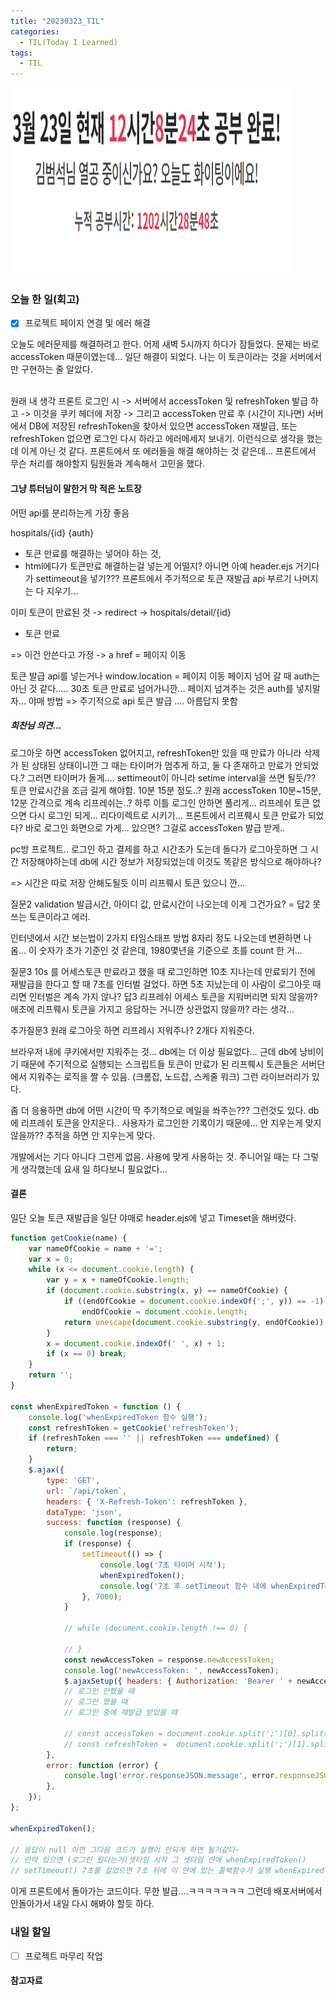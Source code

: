 ```yaml
---
title: "20230323_TIL"
categories:
  - TIL(Today I Learned)
tags:
  - TIL
---
```


<img src="/assets/images/20230323/20230323_TIL.png" width="450px" height="300px" title="project" alt="project">


### 오늘 한 일(회고)
- [x] 프로젝트 페이지 연결 및 에러 해결 

오늘도 에러문제를 해결하려고 한다. 어제 새벽 5시까지 하다가 잠들었다. 문제는 바로 accessToken 때문이였는데... 일단 해결이 되었다. 
나는 이 토큰이라는 것을 서버에서만 구현하는 줄 알았다. 

<br> 원래 내 생각 프론트 로그인 시 -> 서버에서 accessToken 및 refreshToken 발급 하고 -> 이것을 쿠키 헤더에 저장 -> 그리고 accessToken 만료 후 (시간이 지나면) 서버에서 DB에 저장된 refreshToken을 찾아서 있으면 accessToken 재발급, 또는 refreshToken 없으면 로그인 다시 하라고 에러메세지 보내기. 
이런식으로 생각을 했는데 이게 아닌 것 같다. 프론트에서 또 에러들을 해결 해야하는 것 같은데... 프론트에서 무슨 처리를 해야할지 팀원들과 계속해서 고민을 했다. 


#### 그냥 튜터님이 말한거 막 적은 노트장 
어떤 api를 분리하는게 가장 좋음   

hospitals/{id} {auth}
- 토큰 만료를 해결하는 넣어야 하는 것, 
- html에다가 토큰만료 해결하는걸 넣는게 어떨지? 아니면 아예  header.ejs 거기다가 settimeout을 넣기??? 프론트에서
주기적으로 토큰 재발급 api 부르기 
나머지는 다 지우기... 

이미 토큰이 만료된 것 -> redirect 
-> hospitals/detail/{id} 
- 토큰 만료 

=> 이건 안쓴다고 가정 ->  a href = 페이지 이동 


토큰 발급 api를 넣는거나 
window.location = 페이지 이동 
페이지 넘어 갈 때 auth는 아닌 것 같다..... 
30초 토큰 만료로 넘어가니깐... 페이지 넘겨주는 것은 auth를 넣지말자... 
야매 방법 => 주기적으로 api 토큰 발급 .... 아름답지 못함

##### 희찬님 의견...
로그아웃 하면 accessToken 없어지고, refreshToken만 있을 때 만료가 아니라 삭제가 된 상태된 상태이니깐 그 때는 타이머가 멈추게 하고, 둘 다 존재하고 만료가 안되었다.? 그러면 타이머가 돌게.... settimeout이 아니라 setime interval을 쓰면 될듯/?? 토큰 만료시간을 조금 길게 해야함. 10분 15분 정도..? 원래 accessToken 10분~15분, 12분 간격으로 계속 리프레쉬는..? 하루 이틀 로그인 안하면 풀리게... 리프레쉬 토큰 없으면 다시 로그인 되게... 리다이렉트로 시키기... 프론트에서 리프뤠시 토큰 만료가 되었다? 바로 로그인 화면으로 가게... 있으면? 그걸로 accessToken 발급 받게.. 

pc방 프로젝트.. 로그인 하고 결제를 하고 시간초가 도는데 돌다가 로그아웃하면 그 시간 저장해야하는데 db에 시간 정보가 저장되었는데 이것도 똑같은 방식으로 해야하나? 

=> 시간은 따로 저장 안해도될듯 이미 리프뤠시 토큰 있으니
깐... 

질문2 validation 발급시간, 아이디 값, 만료시간이 나오는데 이게 그건가요? =
답2 못쓰는 토큰이라고 에러. 

인터넷에서 시간 보는법이 2가지 타임스태프 방법 8자리 정도 나오는데 변환하면 나옴... 이 숫자가 초가 기준인 것 같은데, 1980몇년을 기준으로 초를 count 한 거... 

질문3 10s 를 어세스토큰 만료라고 했을 때 로그인하면 10초 지나는데 만료되기 전에 재발급을 한다고 할 때 7초를 인터벌 걸었다. 하면 5초 지났는데 이 사람이 로그아웃 때리면 인터벌은 계속 가지 않나?
답3 리프레쉬 어세스 토큰을 지워버리면 되지 않을까? 애초에 리프뤠시 토큰을 가지고 응답하는 거니깐 상관없지 않을까? 라는 생각... 

추가질문3 원래 로그아웃 하면 리프레시 지워주나? 2개다 지워준다. 

브라우저 내에 쿠키에서만 지워주는 것... db에는 더 이상 필요없다... 근데 db에 낭비이기 때문에 주기적으로 실행되는 스크립트들 토큰이 만료가 된 리프뤠시 토큰들은 서버단에서 지워주는 로직을 짤 수 있음. (크롬잡, 노드잡, 스케줄 워크) 그런 라이브러리가 있다. 

좀 더 응용하면 db에 어떤 시간이 딱 주기적으로 메일을 쏴주는??? 그런것도 있다. db에 리프레쉬 토큰을 안지운다.. 사용자가 로그인한 기록이기 때문에... 안 지우는게 맞지 않을까?? 추적을 하면 안 지우는게 맞다. 

개발에서는 기다 아니다 그런게 없음. 사용에 맞게 사용하는 것. 주니어일 때는 다 그렇게 생각했는데 요새 일 하다보니 필요없다... 



#### 결론 
일단 오늘 토큰 재발급을 일단 야매로 header.ejs에 넣고 Timeset을 해버렸다. 
```javascript
function getCookie(name) {
    var nameOfCookie = name + '=';
    var x = 0;
    while (x <= document.cookie.length) {
        var y = x + nameOfCookie.length;
        if (document.cookie.substring(x, y) == nameOfCookie) {
            if ((endOfCookie = document.cookie.indexOf(';', y)) == -1)
                endOfCookie = document.cookie.length;
            return unescape(document.cookie.substring(y, endOfCookie));
        }
        x = document.cookie.indexOf(' ', x) + 1;
        if (x == 0) break;
    }
    return '';
}

const whenExpiredToken = function () {
    console.log('whenExpiredToken 함수 실행');
    const refreshToken = getCookie('refreshToken');
    if (refreshToken === '' || refreshToken === undefined) {
        return;
    }
    $.ajax({
        type: 'GET',
        url: `/api/token`,
        headers: { 'X-Refresh-Token': refreshToken },
        dataType: 'json',
        success: function (response) {
            console.log(response);
            if (response) {
                setTimeout(() => {
                    console.log('7초 타이머 시작');
                    whenExpiredToken();
                    console.log('7초 후 setTimeout 함수 내에 whenExpiredToken 함수 실행');
                }, 7000);
            }

            // while (document.cookie.length !== 0) {

            // }
            const newAccessToken = response.newAccessToken;
            console.log('newAccessToken: ', newAccessToken);
            $.ajaxSetup({ headers: { Authorization: 'Bearer ' + newAccessToken } });
            // 로그인 안했을 때
            // 로그인 했을 때
            // 로그인 중에 재발급 받았을 때

            // const accessToken = document.cookie.split(';')[0].split('=')[1]
            // const refreshToken =  document.cookie.split(';')[1].split('=')[1]
        },
        error: function (error) {
            console.log('error.responseJSON.message', error.responseJSON);
        },
    });
};

whenExpiredToken();

// 응답이 null 이면 그다음 코드가 실행이 안되게 하면 될거같다~
// 만약 있으면 (로그인 됬다는거)셋타임 시작 그 셋타임 안에 whenExpiredToken()
// setTimeout() 7초를 걸었으면 7초 뒤에 이 안에 있는 콜백함수가 실행 whenExpiredToken()
```

이게 프론트에서 돌아가는 코드이다. 무한 발급....ㅋㅋㅋㅋㅋㅋㅋ 
그런데 배포서버에서 안돌아가서 내일 다시 해봐야 할듯 하다. 


### 내일 할일
- [ ] 프로젝트 마무리 작업 

#### 참고자료


